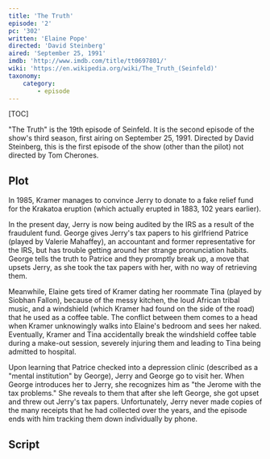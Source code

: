 ```yaml
---
title: 'The Truth'
episode: '2'
pc: '302'
written: 'Elaine Pope'
directed: 'David Steinberg'
aired: 'September 25, 1991'
imdb: 'http://www.imdb.com/title/tt0697801/'
wiki: 'https://en.wikipedia.org/wiki/The_Truth_(Seinfeld)'
taxonomy:
    category:
        - episode
---
```


[TOC]

"The Truth" is the 19th episode of Seinfeld. It is the second episode of the show's third season, first airing on September 25, 1991. Directed by David Steinberg, this is the first episode of the show (other than the pilot) not directed by Tom Cherones.

## Plot

In 1985, Kramer manages to convince Jerry to donate to a fake relief fund for the Krakatoa eruption (which actually erupted in 1883, 102 years earlier).

In the present day, Jerry is now being audited by the IRS as a result of the fraudulent fund. George gives Jerry's tax papers to his girlfriend Patrice (played by Valerie Mahaffey), an accountant and former representative for the IRS, but has trouble getting around her strange pronunciation habits. George tells the truth to Patrice and they promptly break up, a move that upsets Jerry, as she took the tax papers with her, with no way of retrieving them.

Meanwhile, Elaine gets tired of Kramer dating her roommate Tina (played by Siobhan Fallon), because of the messy kitchen, the loud African tribal music, and a windshield (which Kramer had found on the side of the road) that he used as a coffee table. The conflict between them comes to a head when Kramer unknowingly walks into Elaine's bedroom and sees her naked. Eventually, Kramer and Tina accidentally break the windshield coffee table during a make-out session, severely injuring them and leading to Tina being admitted to hospital.

Upon learning that Patrice checked into a depression clinic (described as a "mental institution" by George), Jerry and George go to visit her. When George introduces her to Jerry, she recognizes him as "the Jerome with the tax problems." She reveals to them that after she left George, she got upset and threw out Jerry's tax papers. Unfortunately, Jerry never made copies of the many receipts that he had collected over the years, and the episode ends with him tracking them down individually by phone.

## Script
